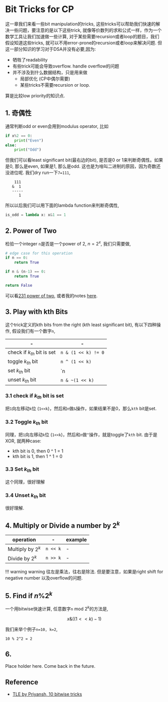 # Bit Tricks for CP

这一章我们来看一些bit manipulation的tricks, 这些tricks可以帮助我们快速的解决一些问题，要注意的是以下这些trick, 就像等价数列的求和公式一样，作为一个数学工具让我们加速做一些计算, 对于某些需要recursion或者loop的题目，我们假设知道这些tricks, 就可以不用error-prone的recursion或者loop来解决问题. 但这一部分知识的学习对于DSA并没有必要,因为:

- 牺牲了readability
- 有些trick可能会导致overflow. handle overflow的问题
- 并不涉及到什么数据结构，只是用来做
    - 局部优化 (CP中偶尔需要)
    - 某些tricks不需要recursion or loop.

算是比较low priority的知识点.

## 1. 奇偶性

通常判断odd or even会用到modulus operator, 比如

```python
if x%2 == 0:
    print("Even")
else:
    print("Odd")
```

但我们可以看least significant bit(最右边的bit), 是否是0 or 1来判断奇偶性。如果是0, 那么是even, 如果是1, 那么是odd. 这也是为啥叫二进制的原因，因为奇数还没进位呢. 我们dry run一下`7=111`, 
```
    111
   &  1
   -----
      1
```
所以以后我们可以用下面的lambda function来判断奇偶性, 

```python
is_odd = lambda x: x&1 == 1
```



## 2. Power of Two

检验一个integer `n`是否是一个power of 2, $n=2^x$, 我们只需要做,

```python
# edge case for this operation
if n == 0:
    return True

if n & (n-1) == 0:
    return True

return False
```

可以看[231 power of two](https://leetcode.com/problems/power-of-two/description/?envType=daily-question&envId=2024-02-19), 或者我的notes [here](../../leetcode/231-power-of-two/index.md).


## 3. Play with kth Bits

这个trick定义的kth bits from the right (kth least significant bit), 有以下四种操作, 假设我们有一个数字`n`,

|-|-|
|-|-|
|check if $k_{th}$ bit is set|`n & (1 << k) != 0`|
|toggle $k_{th}$ bit|`n ^ (1 << k)`|
|set $k_{th}$ bit|`n | (1 << k)`|
|unset $k_{th}$ bit|`n & ~(1 << k)`|

### 3.1 check if $k_{th}$ bit is set

把`1`向左移动`k`位 (`1<<k`)，然后和`n`做`&`操作，如果结果不是0，那么`kth` bit是set.

### 3.2 Toggle $k_{th}$ bit

同理，把`1`向左移动`k`位 (`1<<k`)，然后和`n`做`^`操作，就是toggle了`kth` bit. 由于是XOR, 就两种case:

- kth bit is 0, then 0 ^ 1 = 1
- kth bit is 1, then 1 ^ 1 = 0

### 3.3 Set $k_{th}$ bit

这个同理，很好理解

### 3.4 Unset $k_{th}$ bit

很好理解.


## 4. Multiply or Divide a number by $2^k$

|operation|-|example|
|-|-|-|
|Multiply by $2^k$|`n << k`|-|
|Divide by $2^k$|`n >> k`|-|

!!! warning warning
    往左是乘法，往右是除法. 但是要注意，如果是right shift for negative number 以及overflow的问题.


## 5. Find if $n \% 2^k$

一个用bitwise快速计算, 任意数字`n` mod $2^k$的方法是,

$$
x \& ( (1<<k) - 1)
$$

我们来举个例子`n=10, k=2`,
```
10 % 2^2 = 2
```


## 6.

Place holder here. Come back in the future.




## Reference

- [TLE by Priyansh, 10 bitwise tricks](https://www.youtube.com/watch?v=LGrE0siZ-ZA&ab_channel=TLEEliminators-byPriyansh)